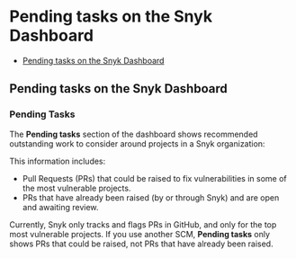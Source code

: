 # Pending tasks on the Snyk Dashboard

* [ Pending tasks on the Snyk Dashboard](/hc/en-us/articles/360015087517-Pending-tasks-on-the-Snyk-Dashboard)

##  Pending tasks on the Snyk Dashboard

### Pending Tasks

The **Pending tasks** section of the dashboard shows recommended outstanding work to consider around projects in a Snyk organization:

This information includes:

* Pull Requests \(PRs\) that could be raised to fix vulnerabilities in some of the most vulnerable projects.
* PRs that have already been raised \(by or through Snyk\) and are open and awaiting review.

Currently, Snyk only tracks and flags PRs in GitHub, and only for the top most vulnerable projects. If you use another SCM, **Pending tasks** only shows PRs that could be raised, not PRs that have already been raised.

